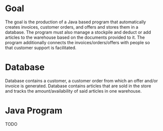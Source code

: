 # Goal #
The goal is the production of a Java based program that automatically creates invoices, customer orders, and offers and stores them in a database. The program must also manage a stockpile and deduct or add articles to the warehouse based on the documents provided to it. The program additionally connects the invoices/orders/offers with people so that customer support is facilitated.

# Database #
Database contains a customer, a customer order from which an offer and/or invoice is generated.
Database contains articles that are sold in the store and tracks the amount/availability of said articles in one warehouse.

# Java Program #
TODO


